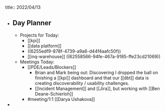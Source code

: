 title:: 2022/04/13

- ## Day Planner
	- Projects for Today:
		- [[kpi]]
		- [[data platform]]
		- ((6255edf9-878f-4739-a9a6-d44f4aafc50f))
		- [[inq-warehouse]] ((62558566-94fe-467a-9185-ffe23cd21069))
	- Meetings Today:
		- [[PDE/Leads/Blockers]]
			- Brian and Mark being out: Discovering I dropped the ball on finishing a [[kpi]] dashboard and that our [[dbt]] data is creating discoverability / usability challenges.
			- [[Incident Management]] and [[Jira]], but working with [[Ben Deane-Schierloh]]
		- #meeting/1:1 [[Darya Ushakova]]
-